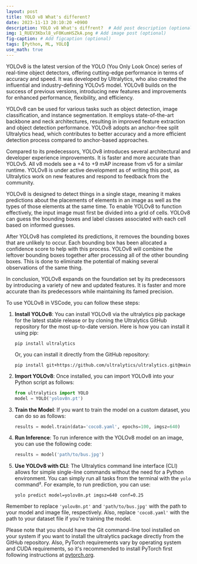 ```yaml
---
layout: post
title: YOLO v8 What's different?
date: 2023-11-13 20:10:20 +0900
description: YOLO v8 What's diffrent?  # Add post description (optional)
img: 1_RUEV3Kbxl8_vF0KumHSZkA.png # Add image post (optional)
fig-caption: # Add figcaption (optional)
tags: [Python, ML, YOLO]
use_math: true
---
```


YOLOv8 is the latest version of the YOLO (You Only Look Once) series of real-time object detectors, offering cutting-edge performance in terms of accuracy and speed. It was developed by Ultralytics, who also created the influential and industry-defining YOLOv5 model. YOLOv8 builds on the success of previous versions, introducing new features and improvements for enhanced performance, flexibility, and efficiency.

YOLOv8 can be used for various tasks such as object detection, image classification, and instance segmentation. It employs state-of-the-art backbone and neck architectures, resulting in improved feature extraction and object detection performance. YOLOv8 adopts an anchor-free split Ultralytics head, which contributes to better accuracy and a more efficient detection process compared to anchor-based approaches.

Compared to its predecessors, YOLOv8 introduces several architectural and developer experience improvements. It is faster and more accurate than YOLOv5. All v8 models see a +4 to +9 mAP increase from v5 for a similar runtime. YOLOv8 is under active development as of writing this post, as Ultralytics work on new features and respond to feedback from the community.

YOLOv8 is designed to detect things in a single stage, meaning it makes predictions about the placements of elements in an image as well as the types of those elements at the same time. To enable YOLOv8 to function effectively, the input image must first be divided into a grid of cells. YOLOv8 can guess the bounding boxes and label classes associated with each cell based on informed guesses.

After YOLOv8 has completed its predictions, it removes the bounding boxes that are unlikely to occur. Each bounding box has been allocated a confidence score to help with this process. YOLOv8 will combine the leftover bounding boxes together after processing all of the other bounding boxes. This is done to eliminate the potential of making several observations of the same thing.

In conclusion, YOLOv8 expands on the foundation set by its predecessors by introducing a variety of new and updated features. It is faster and more accurate than its predecessors while maintaining its famed precision.

To use YOLOv8 in VSCode, you can follow these steps:

1. **Install YOLOv8**: You can install YOLOv8 via the ultralytics pip package for the latest stable release or by cloning the Ultralytics GitHub repository for the most up-to-date version. Here is how you can install it using pip:
    ```
    pip install ultralytics
    ```
    Or, you can install it directly from the GitHub repository:
    ```
    pip install git+https://github.com/ultralytics/ultralytics.git@main
    ```
2. **Import YOLOv8**: Once installed, you can import YOLOv8 into your Python script as follows:
    ```python
    from ultralytics import YOLO
    model = YOLO('yolov8n.pt')
    ```
3. **Train the Model**: If you want to train the model on a custom dataset, you can do so as follows:
    ```python
    results = model.train(data='coco8.yaml', epochs=100, imgsz=640)
    ```
4. **Run Inference**: To run inference with the YOLOv8 model on an image, you can use the following code:
    ```python
    results = model('path/to/bus.jpg')
    ```
5. **Use YOLOv8 with CLI**: The Ultralytics command line interface (CLI) allows for simple single-line commands without the need for a Python environment. You can simply run all tasks from the terminal with the `yolo` command². For example, to run prediction, you can use:
    ```
    yolo predict model=yolov8n.pt imgsz=640 conf=0.25
    ```

Remember to replace `'yolov8n.pt'` and `'path/to/bus.jpg'` with the path to your model and image file, respectively. Also, replace `'coco8.yaml'` with the path to your dataset file if you're training the model.

Please note that you should have the Git command-line tool installed on your system if you want to install the ultralytics package directly from the GitHub repository. Also, PyTorch requirements vary by operating system and CUDA requirements, so it's recommended to install PyTorch first following instructions at [pytorch.org](^9^).
